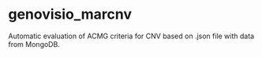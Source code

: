 # genovisio_marcnv
Automatic evaluation of ACMG criteria for CNV based on .json file with data from MongoDB. 
